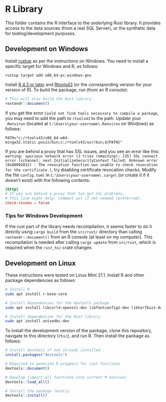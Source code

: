 # R Library

This folder contains the R interface to the underlying Rust library. It provides access to the data sources (from a real SQL Server), or the synthetic data for testing/development purposes.

## Development on Windows

Install [rustup](https://www.rust-lang.org/tools/install) as per the instructions on Windows. You need to install a specific target for Windows and R, as follows:

```pwoershell
rustup target add x86_64-pc-windows-gnu
```

Install [R 4.3 or later](https://cran.r-project.org/bin/windows/base/) and [Rtools43](https://cran.r-project.org/bin/windows/Rtools/rtools43/rtools.html) (or the corresponding version for your version of R). To build the package, run (from an R console):

```r
# This will also build the Rust library
rextendr::document()
```

If you get the error `Could not find tools necessary to compile a package`, you may need to add the path to `rtools43` to the path. Update your `.Renviron` (located at `C:\Users\your-username\.Renviron` on Windows) as follows:

```
PATH="c:/rtools43/x86_64-w64-mingw32.static.posix/bin;c:/rtools43/usr/bin;${PATH}"
```

If you are behind a proxy that has SSL issues, and you see an error like this: `warning: spurious network error (3 tries remaining): [35] SSL connect error (schannel: next InitializeSecurityContext failed: Unknown error (0x80092012) - The revocation function was unable to check revocation for the certificate.)`, try disabling certificate revocation checks. Modify the file `config.toml` in `C:\Users\your-username\.cargo\` (or create it if it doesn't exist) with the following contents:

```toml
[http]
# If you are behind a proxy that has got SSL problems, 
# this line might help. Comment out if not needed (preferred).
check-revoke = false
```

### Tips for Windows Development

If the rust part of the library needs recompilation, it seems faster to do it directly using `cargo build` from the `src/rust/` directory than calling `rextendr::document()` from an R console (at least on my computer). This recompilation is needed after calling `cargo update` from `src/rust`, which is required when the `rust_hic` crate changes 



## Development on Linux

These instructions were tested on Linux Mint 21.1. Install R and other package dependencies as follows:

```bash
# Install R 
sudo apt install r-base-core

# Install dependencies for the devtools package
sudo apt install libcurl4-openssl-dev libfontconfig1-dev libharfbuzz-dev libfribidi-dev libfreetype6-dev libpng-dev libtiff5-dev libjpeg-dev

# Install dependencies for the Rust library
sudo apt install unixodbc-dev
```

To install the development version of the package, clone this repository, navigate to this directory (`rhic`), and run R. Then install the package as follows:

```r
# Install devtools if not already installed
install.packages("devtools")

# Required to generate R wrappers for rust functions
devtools::document()

# Develop (import all functions into current R session)
devtools::load_all()

# Install the package locally
devtools::install()
```

